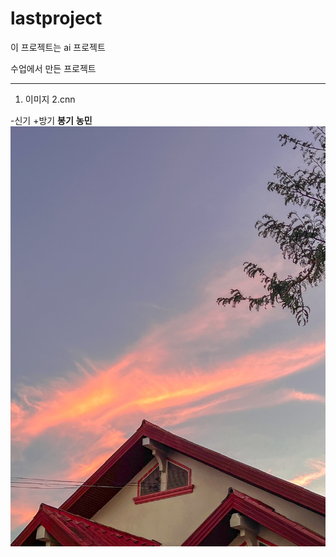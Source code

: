 # lastproject

이 프로젝트는 ai 프로젝트

수업에서 만든 프로젝트

---
1. 이미지
2.cnn

-신기
+방기
**봉기**
__농민__
![이미지](https://github.com/esther0306/lastproject/blob/main/%EC%9B%90%EB%B3%B8.jpg)
